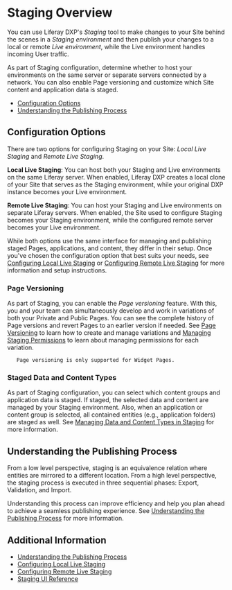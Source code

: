 # Staging Overview

You can use Liferay DXP's *Staging* tool to make changes to your Site behind the scenes in a *Staging environment* and then publish your changes to a local or remote *Live environment*, while the Live environment handles incoming User traffic.

As part of Staging configuration, determine whether to host your environments on the same server or separate servers connected by a network. You can also enable Page versioning and customize which Site content and application data is staged.

* [Configuration Options](#staging-configuration-options)
* [Understanding the Publishing Process](#understanding-the-publishing-process)

## Configuration Options

There are two options for configuring Staging on your Site: *Local Live Staging* and *Remote Live Staging*.

**Local Live Staging**: You can host both your Staging and Live environments on the same Liferay server. When enabled, Liferay DXP creates a local clone of your Site that serves as the Staging environment, while your original DXP instance becomes your Live environment.

**Remote Live Staging**: You can host your Staging and Live environments on separate Liferay servers. When enabled, the Site used to configure Staging becomes your Staging environment, while the configured remote server becomes your Live environment.

While both options use the same interface for managing and publishing staged Pages, applications, and content, they differ in their setup. Once you've chosen the configuration option that best suits your needs, see [Configuring Local Live Staging](./configuring-local-live-staging.md) or [Configuring Remote Live Staging](./configuring-remote-live-staging.md) for more information and setup instructions.

### Page Versioning

As part of Staging, you can enable the *Page versioning* feature. With this, you and your team can simultaneously develop and work in variations of both your Private and Public Pages. You can see the complete history of Page versions and revert Pages to an earlier version if needed. See [Page Versioning](./page-versioning.md) to learn how to create and manage variations and [Managing Staging Permissions](./managing-staging-permissions.md) to learn about managing permissions for each variation.

```note::
   Page versioning is only supported for Widget Pages.
```

### Staged Data and Content Types

As part of Staging configuration, you can select which content groups and application data is staged. If staged, the selected data and content are managed by your Staging environment. Also, when an application or content group is selected, all contained entities (e.g., application folders) are staged as well. See [Managing Data and Content Types in Staging](./managing-data-and-content-types-in-staging.md) for more information.

## Understanding the Publishing Process

From a low level perspective, staging is an equivalence relation where entities are mirrored to a different location. From a high level perspective, the staging process is executed in three sequential phases: Export, Validation, and Import.

Understanding this process can improve efficiency and help you plan ahead to achieve a seamless publishing experience. See [Understanding the Publishing Process](./understanding-the-publishing-process.md) for more information.

## Additional Information

* [Understanding the Publishing Process](./understanding-the-publishing-process.md)
* [Configuring Local Live Staging](./configuring-local-live-staging.md)
* [Configuring Remote Live Staging](./configuring-remote-live-staging.md)
* [Staging UI Reference](./staging-ui-reference.md)
